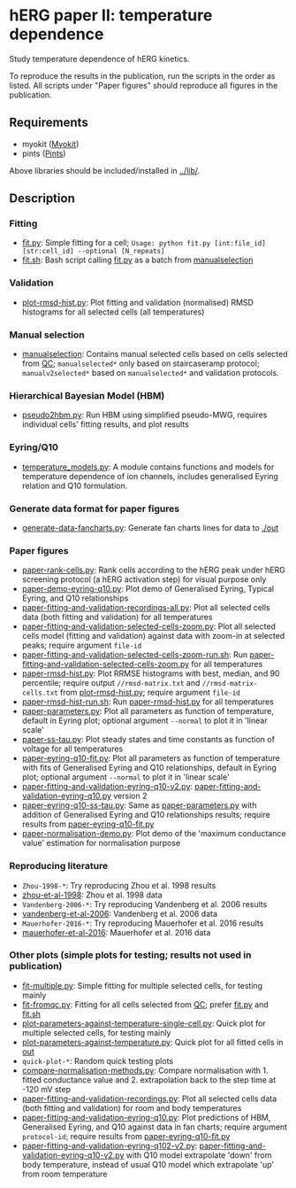 # hERG paper II: temperature dependence

Study temperature dependence of hERG kinetics.

To reproduce the results in the publication, run the scripts in the order as listed.
All scripts under "Paper figures" should reproduce all figures in the publication.


## Requirements

- myokit ([Myokit](http://myokit.org/))
- pints ([Pints](https://github.com/pints-team/pints))

Above libraries should be included/installed in [../lib/](../lib).


## Description

### Fitting
- [fit.py](./fit.py): Simple fitting for a cell; `Usage: python fit.py [int:file_id] [str:cell_id] --optional [N_repeats]`
- [fit.sh](./fit.sh): Bash script calling [fit.py](./fit.py) as a batch from [manualselection](./manualselection)


### Validation
- [plot-rmsd-hist.py](./plot-rmsd-hist.py): Plot fitting and validation (normalised) RMSD histograms for all selected cells (all temperatures)


### Manual selection
- [manualselection](./manualselection): Contains manual selected cells based on cells selected from [QC](../qc); `manualselected*` only based on staircaseramp protocol; `manualv2selected*` based on `manualselected*` and validation protocols.


### Hierarchical Bayesian Model (HBM)
- [pseudo2hbm.py](./pseudohbm.py): Run HBM using simplified pseudo-MWG, requires individual cells' fitting results, and plot results


### Eyring/Q10
- [temperature\_models.py](./temperature_models.py): A module contains functions and models for temperature dependence of ion channels, includes generalised Eyring relation and Q10 formulation.


### Generate data format for paper figures
- [generate-data-fancharts.py](./generate-data-fancharts.py): Generate fan charts lines for data to [./out](./out)


### Paper figures
- [paper-rank-cells.py](./paper-rank-cells.py): Rank cells according to the hERG peak under hERG screening protocol (a hERG activation step) for visual purpose only
- [paper-demo-eyring-q10.py](./paper-demo-eyring-q10.py): Plot demo of Generalised Eyring, Typical Eyring, and Q10 relationships
- [paper-fitting-and-validation-recordings-all.py](./paper-fitting-and-validation-recordings-all.py): Plot all selected cells data (both fitting and validation) for all temperatures
- [paper-fitting-and-validation-selected-cells-zoom.py](./paper-fitting-and-validation-selected-cells-zoom.py): Plot all selected cells model (fitting and validation) against data with zoom-in at selected peaks; require argument `file-id`
- [paper-fitting-and-validation-selected-cells-zoom-run.sh](./paper-fitting-and-validation-selected-cells-zoom-run.sh): Run [paper-fitting-and-validation-selected-cells-zoom.py](./paper-fitting-and-validation-selected-cells-zoom.py) for all temperatures
- [paper-rmsd-hist.py](./paper-rmsd-hist.py): Plot RRMSE histograms with best, median, and 90 percentile; require output `//rmsd-matrix.txt` and `//rmsd-matrix-cells.txt` from [plot-rmsd-hist.py](./plot-rmsd-hist.py); require argument `file-id`
- [paper-rmsd-hist-run.sh](./paper-rmsd-hist-run.sh): Run [paper-rmsd-hist.py](./paper-rmsd-hist.py) for all temperatures
- [paper-parameters.py](./paper-parameters.py): Plot all parameters as function of temperature, default in Eyring plot; optional argument `--normal` to plot it in 'linear scale'
- [paper-ss-tau.py](./paper-ss-tau.py): Plot steady states and time constants as function of voltage for all temperatures
- [paper-eyring-q10-fit.py](./paper-eyring-q10-fit.py): Plot all parameters as function of temperature with fits of Generalised Eyring and Q10 relationships, default in Eyring plot; optional argument `--normal` to plot it in 'linear scale'
- [paper-fitting-and-validation-eyring-q10-v2.py](./paper-fitting-and-validation-eyring-q10-v2.py): [paper-fitting-and-validation-eyring-q10.py](./paper-fitting-and-validation-eyring-q10.py) version 2
- [paper-eyring-q10-ss-tau.py](./paper-eyring-q10-ss-tau.py): Same as [paper-parameters.py](./paper-parameters.py) with addition of Generalised Eyring and Q10 relationships results; require results from [paper-eyring-q10-fit.py](./paper-eyring-q10-fit.py)
- [paper-normalisation-demo.py](./paper-normalisation-demo.py): Plot demo of the 'maximum conductance value' estimation for normalisation purpose


### Reproducing literature
- `Zhou-1998-*`: Try reproducing Zhou et al. 1998 results
- [zhou-et-al-1998](./zhou-et-al-1998): Zhou et al. 1998 data
- `Vandenberg-2006-*`: Try reproducing Vandenberg et al. 2006 results
- [vandenberg-et-al-2006](./vandenberg-et-al-2006): Vandenberg et al. 2006 data
- `Mauerhofer-2016-*`: Try reproducing Mauerhofer et al. 2016 results
- [mauerhofer-et-al-2016](./mauerhofer-et-al-2016): Mauerhofer et al. 2016 data


### Other plots (simple plots for testing; results not used in publication)
- [fit-multiple.py](./fit-multiple.py): Simple fitting for multiple selected cells, for testing mainly
- [fit-fromqc.py](./fit-fromqc.py): Fitting for all cells selected from [QC](../qc); prefer [fit.py](./fit.py) and [fit.sh](./fit.sh)
- [plot-parameters-against-temperature-single-cell.py](./plot-parameters-against-temperature-single-cell.py): Quick plot for multiple selected cells, for testing mainly
- [plot-parameters-against-temperature.py](./plot-parameters-against-temperature.py): Quick plot for all fitted cells in [out](./out)
- `quick-plot-*`: Random quick testing plots
- [compare-normalisation-methods.py](./compare-normalisation-methods.py): Compare normalisation with 1. fitted conductance value and 2. extrapolation back to the step time at -120 mV step
- [paper-fitting-and-validation-recordings.py](./paper-fitting-and-validation-recordings.py): Plot all selected cells data (both fitting and validation) for room and body temperatures
- [paper-fitting-and-validation-eyring-q10.py](./paper-fitting-and-validation-eyring-q10.py): Plot predictions of HBM, Generalised Eyring, and Q10 against data in fan charts; require argument `protocol-id`; require results from [paper-eyring-q10-fit.py](./paper-eyring-q10-fit.py)
- [paper-fitting-and-validation-eyring-q102-v2.py](./paper-fitting-and-validation-eyring-q102-v2.py): [paper-fitting-and-validation-eyring-q10-v2.py](./paper-fitting-and-validation-eyring-q10-v2.py) with Q10 model extrapolate 'down' from body temperature, instead of usual Q10 model which extrapolate 'up' from room temperature

